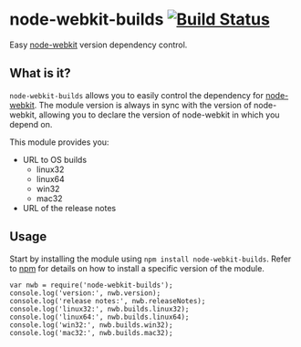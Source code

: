 # node-webkit-builds [![Build Status](https://travis-ci.org/IndigoUnited/node-webkit-builds.png)](https://travis-ci.org/IndigoUnited/node-webkit-builds)

Easy [node-webkit](https://github.com/rogerwang/node-webkit) version dependency control.

## What is it?

`node-webkit-builds` allows you to easily control the dependency for [node-webkit](https://github.com/rogerwang/node-webkit). The module version is always in sync with the version of node-webkit, allowing you to declare the version of node-webkit in which you depend on.

This module provides you:

- URL to OS builds
    - linux32
    - linux64
    - win32
    - mac32
- URL of the release notes

## Usage

Start by installing the module using `npm install node-webkit-builds`. Refer to [npm](http://npmjs.org) for details on how to install a specific version of the module.

```
var nwb = require('node-webkit-builds');
console.log('version:', nwb.version);
console.log('release notes:', nwb.releaseNotes);
console.log('linux32:', nwb.builds.linux32);
console.log('linux64:', nwb.builds.linux64);
console.log('win32:', nwb.builds.win32);
console.log('mac32:', nwb.builds.mac32);
```